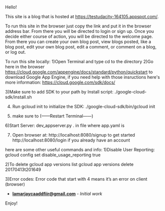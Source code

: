 Hello!

This site is a blog that is hosted at
https://testudacity-164105.appspot.com/.

To run this site in the browser just copy the link and
put it in the browser address bar. From
there you will be directed to login or
sign up. Once you decide either course
of action, you will be directed to the
welcome page.  From there you can create
your own blog post, view blogs posted,
like a blog post, edit your own blog post,
edit a comment, or comment on a blog, or
log out.

To run this site locally:
1)Open Terminal and type cd to the directory
2)Go here in the browser https://cloud.google.com/appengine/docs/standard/python/quickstart to download Google App Engine, if you need help with those insructions here's more information:
https://cloud.google.com/sdk/docs/

3)Make sure to add SDK to your path by Install script:
./google-cloud-sdk/install.sh

4) Run gcloud init to initialize the SDK:
./google-cloud-sdk/bin/gcloud init

5) make sure to (——Restart Terminal——)

6)Start Server:
 dev_appserver.py . in file where app.yaml is

7) Open browser at:
http://localhost:8080/signup to get started
http://localhost:8080/login if you already have an account

here are some other useful commands and info:
1)Disable User Reporting:
gcloud config set disable_usage_reporting true

2)To delete
gcloud app versions list
gcloud app versions delete 20170413t201649


3)Error codes:
Error code that start with 4 means it’s an error on client (browser)

* **lamarjaycaaddfiir@gmail.com** - *Initial work*

Enjoy!
